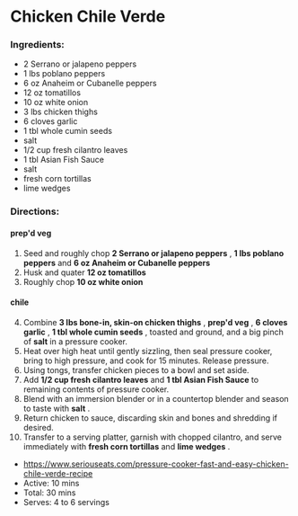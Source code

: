 # Chicken Chile Verde 

### Ingredients: 
* 2 Serrano or jalapeno peppers
* 1 lbs poblano peppers
* 6 oz Anaheim or Cubanelle peppers
* 12 oz tomatillos
* 10 oz white onion
* 3 lbs chicken thighs
* 6 cloves garlic
* 1 tbl whole cumin seeds
*  salt
* 1/2 cup fresh cilantro leaves
* 1 tbl Asian Fish Sauce
*  salt
*  fresh corn tortillas
*  lime wedges

### Directions: 
#### prep'd veg
1. Seed and roughly chop **2 Serrano or jalapeno peppers** , **1 lbs poblano peppers** and **6 oz Anaheim or Cubanelle peppers** 
2. Husk and quater **12 oz tomatillos** 
3. Roughly chop **10 oz white onion** 


#### chile
4. Combine **3 lbs bone-in, skin-on chicken thighs** , **prep'd veg** , **6 cloves garlic** , **1 tbl whole cumin seeds** , toasted and ground, and a big pinch of **salt** in a pressure cooker. 
5. Heat over high heat until gently sizzling, then seal pressure cooker, bring to high pressure, and cook for 15 minutes. Release pressure. 
6. Using tongs, transfer chicken pieces to a bowl and set aside. 
7. Add **1/2 cup fresh cilantro leaves** and **1 tbl Asian Fish Sauce** to remaining contents of pressure cooker. 
8. Blend with an immersion blender or in a countertop blender and season to taste with **salt** . 
9. Return chicken to sauce, discarding skin and bones and shredding if desired. 
10. Transfer to a serving platter, garnish with chopped cilantro, and serve immediately with **fresh corn tortillas** and **lime wedges** . 


* https://www.seriouseats.com/pressure-cooker-fast-and-easy-chicken-chile-verde-recipe 
* Active: 10 mins 
* Total: 30 mins 
* Serves: 4 to 6 servings 
